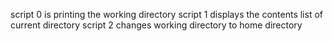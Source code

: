 script 0 is printing the working directory
script 1 displays the contents list of current directory
script 2 changes working directory to home directory
